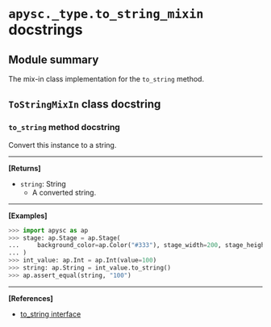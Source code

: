 # `apysc._type.to_string_mixin` docstrings

## Module summary

The mix-in class implementation for the `to_string` method.

## `ToStringMixIn` class docstring

### `to_string` method docstring

Convert this instance to a string.<hr>

**[Returns]**

- `string`: String
  - A converted string.

<hr>

**[Examples]**

```py
>>> import apysc as ap
>>> stage: ap.Stage = ap.Stage(
...     background_color=ap.Color("#333"), stage_width=200, stage_height=200
... )
>>> int_value: ap.Int = ap.Int(value=100)
>>> string: ap.String = int_value.to_string()
>>> ap.assert_equal(string, "100")
```

<hr>

**[References]**

- [to_string interface](https://simon-ritchie.github.io/apysc/en/to_string.html)